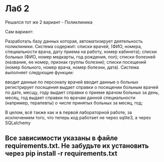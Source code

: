 # Лаб 2

Решался тот же 2 вариант - Поликлиника

Сам вариант:

Разработать базу данных которая, автоматизирует деятельность поликлиники. Система содержит: списки врачей, (ФИО, номера, специальности врача, дату приема на работу, номер кабинета); списки больных (ФИО, номер медкарты, год рождения, пол); списки болезней (название, ее номер, признак группы болезни); списки посещений (номер больного, номер врача, номер болезни, дата). Система выполняет следующие функции:

вводит данные по персоналу врачей
вводит данные о больных
регистрирует посещения
выдает справки о посещении больным врачей по дате, месщу, году
выдает справки о приеме врачом больных за день, месяц, год
выдает справки по врачам данной специальности (например, терапевты) о числе принятых больных за месяц, год;

В целом, всё также как и в первой лабораторной работе, за исключением того, что теперь код работает не через sqlite3, а через SQLalchemy

## Все зависимости указаны в файле requirements.txt. Не забудьте их установить через pip install -r requirements.txt
